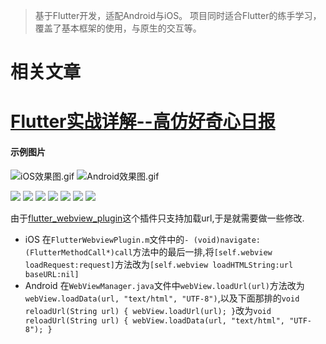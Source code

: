 > 基于Flutter开发，适配Android与iOS。
项目同时适合Flutter的练手学习，覆盖了基本框架的使用，与原生的交互等。
# 相关文章
# [Flutter实战详解--高仿好奇心日报](https://juejin.im/post/5c31f7236fb9a04a04412d0b)
#### 示例图片

![iOS效果图.gif](https://upload-images.jianshu.io/upload_images/1220329-d9aeb90fc255749e.gif?imageMogr2/auto-orient/strip)
![Android效果图.gif](https://upload-images.jianshu.io/upload_images/1220329-e329ec185551c4e4.gif?imageMogr2/auto-orient/strip)

![](https://upload-images.jianshu.io/upload_images/1220329-6213761c70c25366.png?imageMogr2/auto-orient/strip%7CimageView2/2/w/1240)
![](https://upload-images.jianshu.io/upload_images/1220329-250c5c7b013e66b2.png?imageMogr2/auto-orient/strip%7CimageView2/2/w/1240)
![](https://upload-images.jianshu.io/upload_images/1220329-131273bb45b1b79d.png?imageMogr2/auto-orient/strip%7CimageView2/2/w/1240)
![](https://upload-images.jianshu.io/upload_images/1220329-712799e7e1f86f45.png?imageMogr2/auto-orient/strip%7CimageView2/2/w/1240)
![](https://upload-images.jianshu.io/upload_images/1220329-587d0c87efcfdf3e.png?imageMogr2/auto-orient/strip%7CimageView2/2/w/1240)
![](https://upload-images.jianshu.io/upload_images/1220329-138e45f5633e2d5c.png?imageMogr2/auto-orient/strip%7CimageView2/2/w/1240)
![](https://upload-images.jianshu.io/upload_images/1220329-53cae7d88c690973.png?imageMogr2/auto-orient/strip%7CimageView2/2/w/1240)



由于[flutter_webview_plugin](https://pub.dartlang.org/packages/flutter_webview_plugin)这个插件只支持加载url,于是就需要做一些修改.

*   iOS
    在`FlutterWebviewPlugin.m`文件中的`- (void)navigate:(FlutterMethodCall*)call`方法中的最后一排,将`[self.webview loadRequest:request]`方法改为`[self.webview loadHTMLString:url baseURL:nil]`
*   Android
    在`WebViewManager.java`文件中`webView.loadUrl(url)`方法改为`webView.loadData(url, "text/html", "UTF-8")`,以及下面那排的`void reloadUrl(String url) { webView.loadUrl(url); }`改为`void reloadUrl(String url) { webView.loadData(url, "text/html", "UTF-8"); }`

